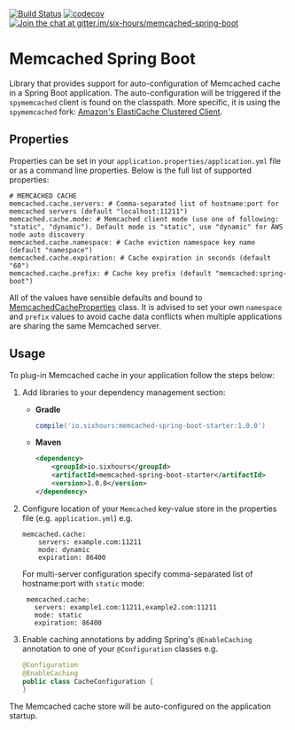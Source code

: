 [![Build Status](https://travis-ci.org/igorbolic/memcached-spring-boot.svg?branch=master)](https://travis-ci.org/igorbolic/memcached-spring-boot) 
[![codecov](https://codecov.io/gh/igorbolic/memcached-spring-boot/branch/master/graph/badge.svg)](https://codecov.io/gh/igorbolic/memcached-spring-boot)
[![Join the chat at gitter.im/six-hours/memcached-spring-boot](https://badges.gitter.im/Join%20Chat.svg)](https://gitter.im/six-hours/memcached-spring-boot?utm_source=badge&utm_medium=badge&utm_campaign=pr-badge&utm_content=badge)

# Memcached Spring Boot

Library that provides support for auto-configuration of Memcached cache in a Spring Boot application.
The auto-configuration will be triggered if the `spymemcached` client is found on the classpath. More 
specific, it is using the `spymemcached` fork: [Amazon's ElastiCache Clustered Client](https://github.com/awslabs/aws-elasticache-cluster-client-memcached-for-java).

## Properties

Properties can be set in your `application.properties/application.yml` file or as a command line properties. Below is the
full list of supported properties:

```.properties
# MEMCACHED CACHE 
memcached.cache.servers: # Comma-separated list of hostname:port for memcached servers (default "localhost:11211")
memcached.cache.mode: # Memcached client mode (use one of following: "static", "dynamic"). Default mode is "static", use "dynamic" for AWS node auto discovery
memcached.cache.namespace: # Cache eviction namespace key name (default "namespace")
memcached.cache.expiration: # Cache expiration in seconds (default "60")
memcached.cache.prefix: # Cache key prefix (default "memcached:spring-boot")
```

All of the values have sensible defaults and bound to [MemcachedCacheProperties](https://github.com/igorbolic/memcached-spring-boot/blob/master/memcached-spring-boot-autoconfigure/src/main/java/io/sixhours/memcached/cache/MemcachedCacheProperties.java) class. 
It is advised to set your own `namespace` and `prefix` values to avoid cache data conflicts when multiple applications are sharing the same Memcached server.

## Usage

To plug-in Memcached cache in your application follow the steps below:

1. Add libraries to your dependency management section:
   * **Gradle**
   
      ```groovy
      compile('io.sixhours:memcached-spring-boot-starter:1.0.0') 
      ```
   * **Maven**
   
      ```xml
      <dependency>
          <groupId>io.sixhours</groupId>
          <artifactId>memcached-spring-boot-starter</artifactId>
          <version>1.0.0</version>
      </dependency>
      ```
      
2. Configure location of your `Memcached` key-value store in the properties file (e.g. `application.yml`) e.g.
   
    ```.properties
    memcached.cache:
        servers: example.com:11211
        mode: dynamic
        expiration: 86400
    ```
   For multi-server configuration specify comma-separated list of hostname:port with `static` mode:
   
    ```.properties
     memcached.cache:
       servers: example1.com:11211,example2.com:11211
       mode: static
       expiration: 86400
     ```
   
3. Enable caching annotations by adding Spring's `@EnableCaching` annotation to one of your `@Configuration` classes e.g.
    
    ```java
    @Configuration
    @EnableCaching
    public class CacheConfiguration {
    }
    ```

The Memcached cache store will be auto-configured on the application startup.
